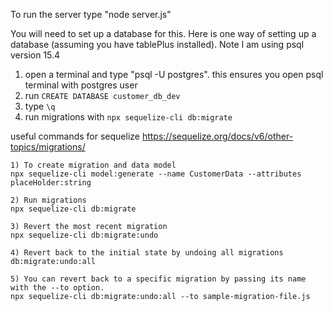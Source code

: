 To run the server type "node server.js"

You will need to set up a database for this. Here is one way of setting up a database (assuming you have tablePlus installed). Note I am using psql version 15.4

1) open a terminal and type "psql -U postgres". this ensures you open psql terminal with postgres user
2) run ```CREATE DATABASE customer_db_dev ```
3) type ```\q```
4) run migrations with ``` npx sequelize-cli db:migrate ```


useful commands for sequelize https://sequelize.org/docs/v6/other-topics/migrations/
```
1) To create migration and data model
npx sequelize-cli model:generate --name CustomerData --attributes placeHolder:string

2) Run migrations
npx sequelize-cli db:migrate

3) Revert the most recent migration
npx sequelize-cli db:migrate:undo

4) Revert back to the initial state by undoing all migrations
db:migrate:undo:all

5) You can revert back to a specific migration by passing its name with the --to option.
npx sequelize-cli db:migrate:undo:all --to sample-migration-file.js
```
